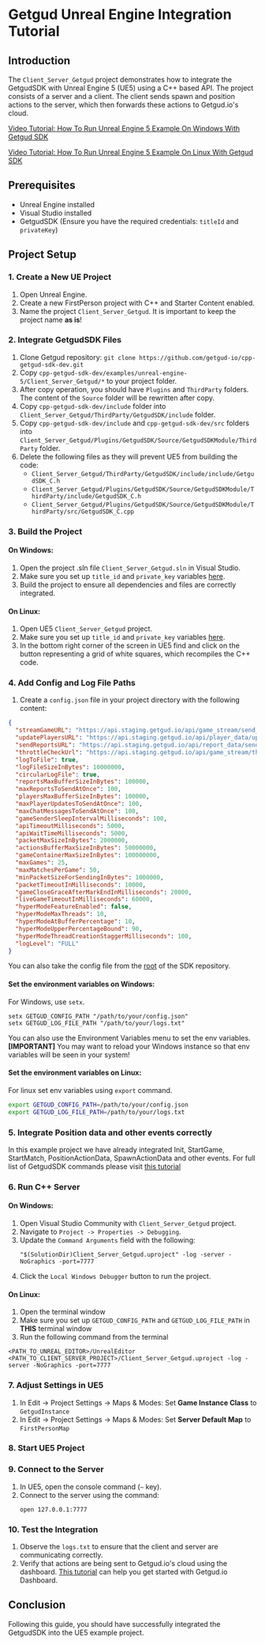 # Getgud Unreal Engine Integration Tutorial

## Introduction

The `Client_Server_Getgud` project demonstrates how to integrate the GetgudSDK with Unreal Engine 5 (UE5) using a C++ based API. The project consists of a server and a client. The client sends spawn and position actions to the server, which then forwards these actions to Getgud.io's cloud.

[Video Tutorial: How To Run Unreal Engine 5 Example On Windows With Getgud SDK](https://www.youtube.com/watch?v=frgIatPr2yQ)

[Video Tutorial: How To Run Unreal Engine 5 Example On Linux With Getgud SDK](https://youtu.be/Rtk6PahHCjQ)

## Prerequisites

- Unreal Engine installed
- Visual Studio installed
- GetgudSDK (Ensure you have the required credentials: `titleId` and `privateKey`)

## Project Setup

### 1. Create a New UE Project

1. Open Unreal Engine.
2. Create a new FirstPerson project with C++ and Starter Content enabled.
3. Name the project `Client_Server_Getgud`. It is important to keep the project name **as is**!

### 2. Integrate GetgudSDK Files

1. Clone Getgud repository: `git clone https://github.com/getgud-io/cpp-getgud-sdk-dev.git`
2. Copy `cpp-getgud-sdk-dev/examples/unreal-engine-5/Client_Server_Getgud/*` to your project folder.
3. After copy operation, you should have `Plugins` and `ThirdParty` folders. The content of the `Source` folder will be rewritten after copy.
4. Copy `cpp-getgud-sdk-dev/include` folder into `Client_Server_Getgud/ThirdParty/GetgudSDK/include` folder.
5. Copy `cpp-getgud-sdk-dev/include` and `cpp-getgud-sdk-dev/src` folders into `Client_Server_Getgud/Plugins/GetgudSDK/Source/GetgudSDKModule/ThirdParty` folder.
6. Delete the following files as they will prevent UE5 from building the code:
   - `Client_Server_Getgud/ThirdParty/GetgudSDK/include/include/GetgudSDK_C.h`
   - `Client_Server_Getgud/Plugins/GetgudSDK/Source/GetgudSDKModule/ThirdParty/include/GetgudSDK_C.h`
   - `Client_Server_Getgud/Plugins/GetgudSDK/Source/GetgudSDKModule/ThirdParty/src/GetgudSDK_C.cpp`

### 3. Build the Project

#### On Windows:

1. Open the project .sln file `Client_Server_Getgud.sln` in Visual Studio.
2. Make sure you set up `title_id` and `private_key` variables [here](https://github.com/getgud-io/cpp-getgud-sdk-dev/blob/main/examples/unreal-engine-5/Client_Server_Getgud/Source/Client_Server_GetGud/Client_Server_GetgudPlayerController.cpp#L51).
3. Build the project to ensure all dependencies and files are correctly integrated.

#### On Linux:

1. Open UE5 `Client_Server_Getgud` project.
2. Make sure you set up `title_id` and `private_key` variables [here](https://github.com/getgud-io/cpp-getgud-sdk-dev/blob/main/examples/unreal-engine-5/Client_Server_Getgud/Source/Client_Server_GetGud/Client_Server_GetgudPlayerController.cpp#L51).
3. In the bottom right corner of the screen in UE5 find and click on the button representing a grid of white squares, which recompiles the C++ code.

### 4. Add Config and Log File Paths

1. Create a `config.json` file in your project directory with the following content:

```json
{
  "streamGameURL": "https://api.staging.getgud.io/api/game_stream/send_game_packet",
  "updatePlayersURL": "https://api.staging.getgud.io/api/player_data/update_players_via_sdk",
  "sendReportsURL": "https://api.staging.getgud.io/api/report_data/send_reports",
  "throttleCheckUrl": "https://api.staging.getgud.io/api/game_stream/throttle_match_check",
  "logToFile": true,
  "logFileSizeInBytes": 10000000,
  "circularLogFile": true,
  "reportsMaxBufferSizeInBytes": 100000,
  "maxReportsToSendAtOnce": 100,
  "playersMaxBufferSizeInBytes": 100000,
  "maxPlayerUpdatesToSendAtOnce": 100,
  "maxChatMessagesToSendAtOnce": 100,
  "gameSenderSleepIntervalMilliseconds": 100,
  "apiTimeoutMilliseconds": 5000,
  "apiWaitTimeMilliseconds": 5000,
  "packetMaxSizeInBytes": 2000000,
  "actionsBufferMaxSizeInBytes": 50000000,
  "gameContainerMaxSizeInBytes": 100000000,
  "maxGames": 25,
  "maxMatchesPerGame": 50,
  "minPacketSizeForSendingInBytes": 1000000,
  "packetTimeoutInMilliseconds": 10000,
  "gameCloseGraceAfterMarkEndInMilliseconds": 20000,
  "liveGameTimeoutInMilliseconds": 60000,
  "hyperModeFeatureEnabled": false,
  "hyperModeMaxThreads": 10,
  "hyperModeAtBufferPercentage": 10,
  "hyperModeUpperPercentageBound": 90,
  "hyperModeThreadCreationStaggerMilliseconds": 100,
  "logLevel": "FULL"
}
```

You can also take the config file from the [root](https://github.com/getgud-io/cpp-getgud-sdk-dev/blob/main/config.json) of the SDK repository.

#### Set the environment variables on Windows:

For Windows, use `setx`.
```
setx GETGUD_CONFIG_PATH "/path/to/your/config.json"
setx GETGUD_LOG_FILE_PATH "/path/to/your/logs.txt"
```

You can also use the Environment Variables menu to set the env variables.
<b>[IMPORTANT]</b> You may want to reload your Windows instance so that env variables will be seen in your system!


#### Set the environment variables on Linux:

For linux set env variables using `export` command.
```bash
export GETGUD_CONFIG_PATH=/path/to/your/config.json
export GETGUD_LOG_FILE_PATH=/path/to/your/logs.txt
```

### 5. Integrate Position data and other events correctly

In this example project we have already integrated Init, StartGame, StartMatch, PositionActionData, SpawnActionData and other events. For full list of GetgudSDK commands please visit [this tutorial](https://github.com/getgud-io/getgud-docs/blob/main/sdk-commands.md)


### 6. Run C++ Server

#### On Windows:
1. Open Visual Studio Community with `Client_Server_Getgud` project.
2. Navigate to `Project -> Properties -> Debugging`.
3. Update the `Command Arguments` field with the following:
   ```
   "$(SolutionDir)Client_Server_Getgud.uproject" -log -server -NoGraphics -port=7777
   ```
4. Click the `Local Windows Debugger` button to run the project.

#### On Linux:
1. Open the terminal window
2.  Make sure you set up `GETGUD_CONFIG_PATH` and `GETGUD_LOG_FILE_PATH` in <b>THIS</b> terminal window
3.  Run the following command from the terminal
   ```
   <PATH_TO_UNREAL_EDITOR>/UnrealEditor <PATH_TO_CLIENT_SERVER_PROJECT>/Client_Server_Getgud.uproject -log -server -NoGraphics -port=7777
   ```

### 7. Adjust Settings in UE5

1. In Edit -> Project Settings -> Maps & Modes: Set **Game Instance Class** to `GetgudInstance`
2. In Edit -> Project Settings -> Maps & Modes: Set **Server Default Map** to `FirstPersonMap`

### 8. Start UE5 Project

### 9. Connect to the Server

1. In UE5, open the console command (`~` key).
2. Connect to the server using the command:
   ```
   open 127.0.0.1:7777
   ```

### 10. Test the Integration

1. Observe the `logs.txt` to ensure that the client and server are communicating correctly.
2. Verify that actions are being sent to Getgud.io's cloud using the dashboard. [This tutorial](https://github.com/getgud-io/getgud-docs/blob/main/2-Platform/get-started-with-dashboard.md) can help you get started with Getgud.io Dashboard.

## Conclusion

Following this guide, you should have successfully integrated the GetgudSDK into the UE5 example project.
